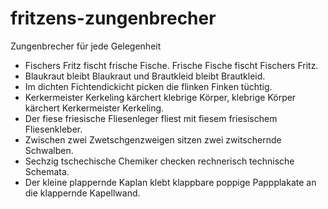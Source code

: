 # fritzens-zungenbrecher
Zungenbrecher für jede Gelegenheit

* Fischers Fritz fischt frische Fische. Frische Fische fischt Fischers Fritz.
* Blaukraut bleibt Blaukraut und Brautkleid bleibt Brautkleid.
* Im dichten Fichtendickicht picken die flinken Finken tüchtig.
* Kerkermeister Kerkeling kärchert klebrige Körper, klebrige Körper kärchert Kerkermeister Kerkeling.
* Der fiese friesische Fliesenleger fliest mit fiesem friesischem Fliesenkleber.
* Zwischen zwei Zwetschgenzweigen sitzen zwei zwitschernde Schwalben.
* Sechzig tschechische Chemiker checken rechnerisch technische Schemata.
* Der kleine plappernde Kaplan klebt klappbare poppige Pappplakate an die klappernde Kapellwand.
